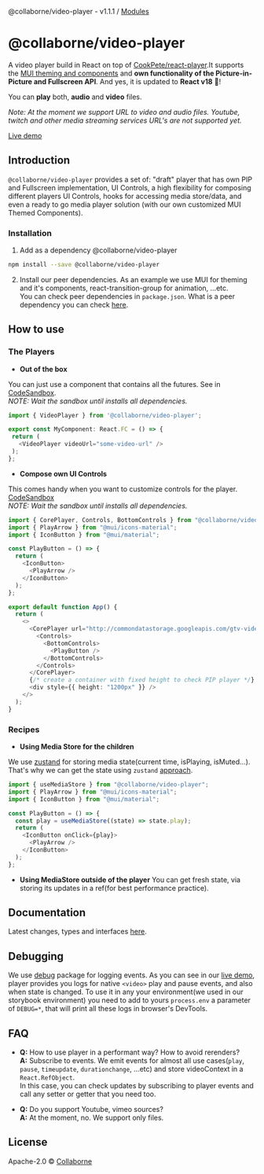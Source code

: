 @collaborne/video-player - v1.1.1 / [Modules](/docs/modules.md)

# @collaborne/video-player

A video player build in React on top of [CookPete/react-player](https://github.com/CookPete/react-player).It supports the
[MUI theming and components](https://mui.com) and **own functionality of the Picture-in-Picture and Fullscreen API**.
And yes, it is updated to **React v18** :balloon:!

You can **play** both, **audio** and **video** files.

*Note: At the moment we support URL to video and audio files. Youtube, twitch and other media streaming services URL's are not supported yet.*

[Live demo](https://collaborne.github.io/video-player/)

## Introduction

`@collaborne/video-player` provides a set of: "draft" player that has own PIP and Fullscreen implementation, UI Controls, a
high flexibility for composing different players UI Controls, hooks for accessing media store/data, and even a ready to go media player solution
(with our own customized MUI Themed Components).

### Installation

1. Add as a dependency @collaborne/video-player

```bash
npm install --save @collaborne/video-player
```

2. Install our peer dependencies. As an example we use MUI for theming and it's components, react-transition-group for animation, ...etc.  
You can check peer dependencies in `package.json`. What is a peer dependency you can check [here](https://nodejs.org/es/blog/npm/peer-dependencies/).

## How to use

### The Players

- **Out of the box**

You can just use a component that contains all the futures. See in [CodeSandbox](https://codesandbox.io/s/media-player-example-wnqwb1).  
*NOTE: Wait the sandbox until installs all dependencies.*

```ts
import { VideoPlayer } from '@collaborne/video-player';

export const MyComponent: React.FC = () => {
 return (
   <VideoPlayer videoUrl="some-video-url" />
 );
};
```

- **Compose own UI Controls**

This comes handy when you want to customize controls for the player. [CodeSandbox](https://codesandbox.io/s/core-player-gtlry2?file=/src/App.tsx)  
*NOTE: Wait the sandbox until installs all dependencies.*

```ts
import { CorePlayer, Controls, BottomControls } from "@collaborne/video-player";
import { PlayArrow } from "@mui/icons-material";
import { IconButton } from "@mui/material";

const PlayButton = () => {
  return (
    <IconButton>
      <PlayArrow />
    </IconButton>
  );
};

export default function App() {
  return (
    <>
      <CorePlayer url="http://commondatastorage.googleapis.com/gtv-videos-bucket/sample/ElephantsDream.mp4">
        <Controls>
          <BottomControls>
            <PlayButton />
          </BottomControls>
        </Controls>
      </CorePlayer>
      {/* create a container with fixed height to check PIP player */}
      <div style={{ height: "1200px" }} />
    </>
  );
}

```

### Recipes  

- **Using Media Store for the children**

We use [zustand](https://github.com/pmndrs/zustand) for storing media state(current time, isPlaying, isMuted...). 
That's why we can get the state using `zustand` [approach](https://github.com/pmndrs/zustand#then-bind-your-components-and-thats-it).

```ts
import { useMediaStore } from "@collaborne/video-player";
import { PlayArrow } from "@mui/icons-material";
import { IconButton } from "@mui/material";

const PlayButton = () => {
  const play = useMediaStore((state) => state.play);
  return (
    <IconButton onClick={play}>
      <PlayArrow />
    </IconButton>
  );
};


```

- **Using MediaStore outside of the player**
You can get fresh state, via storing its updates in a ref(for best performance practice).



## Documentation

Latest changes, types and interfaces [here](/docs/modules.md).

## Debugging

We use [debug](https://github.com/debug-js/debug) package for logging events. As you can see in our [live demo](https://collaborne.github.io/video-player/),
player provides you logs for native `<video>` play and pause events, and also when state is changed. To use it in any your environment(we used in our storybook environment)
you need to add to yours `process.env` a parameter of `DEBUG=*`, that will print all these logs in browser's DevTools.

## FAQ  

- **Q:** How to use player in a performant way? How to avoid rerenders?  
 **A:** Subscribe to events. We emit events for almost all use cases(`play`, `pause`, `timeupdate`, `durationchange`, ...etc) and store videoContext in a `React.RefObject`.  
 In this case, you can check updates by subscribing to player events and call any setter or getter that you need too.

- **Q:** Do you support Youtube, vimeo sources?  
 **A:** At the moment, no. We support only files.

## License

Apache-2.0 © [Collaborne](https://github.com/Collaborne)
